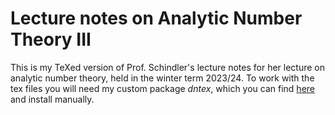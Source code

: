 # Lecture notes on Analytic Number Theory III

This is my TeXed version of Prof. Schindler's lecture notes for her lecture on analytic number theory, held in the winter term 2023/24. To work with the tex files you will need my custom package *dntex*, which you can find [here](https://github.com/DalistNirgendwo/dntex) and install manually.

